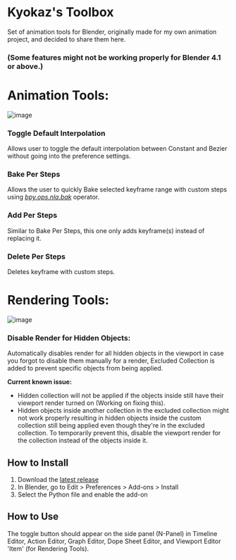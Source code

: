 # Kyokaz's Toolbox
Set of animation tools for Blender, originally made for my own animation project, and decided to share them here.
### (Some features might not be working properly for Blender 4.1 or above.)

# Animation Tools:
![image](https://github.com/Kyokaz/Kyokaz-s-Toolbox/assets/84836314/e3656103-cba3-4e13-b1db-1b537c0eefcd)
### Toggle Default Interpolation
Allows user to toggle the default interpolation between Constant and Bezier without going into the preference settings.
### Bake Per Steps
Allows the user to quickly Bake selected keyframe range with custom steps using [_bpy.ops.nla.bak_](https://docs.blender.org/api/current/bpy.ops.nla.html#bpy.ops.nla.bake) operator.
### Add Per Steps
Similar to Bake Per Steps, this one only adds keyframe(s) instead of replacing it.
### Delete Per Steps
Deletes keyframe with custom steps.

# Rendering Tools:
![image](https://github.com/Kyokaz/Kyokaz-s-Toolbox/assets/84836314/855e3639-b580-47ec-8f75-f79c033567da)
### Disable Render for Hidden Objects:
Automatically disables render for all hidden objects in the viewport in case you forgot to disable them manually for a render, Excluded Collection is added to prevent specific objects from being applied.

**Current known issue:**
- Hidden collection will not be applied if the objects inside still have their viewport render turned on (Working on fixing this).
- Hidden objects inside another collection in the excluded collection might not work properly resulting in hidden objects inside the custom collection still being applied even though they're in the excluded collection. To temporarily prevent this, disable the viewport render for the collection instead of the objects inside it.

## How to Install
1. Download the [latest release](https://github.com/Kyokaz/toggle_default_interpolation/releases) 
2. In Blender, go to Edit > Preferences > Add-ons > Install
3. Select the Python file and enable the add-on

## How to Use
The toggle button should appear on the side panel (N-Panel) in Timeline Editor, Action Editor, Graph Editor, Dope Sheet Editor, and Viewport Editor 'Item' (for Rendering Tools).
